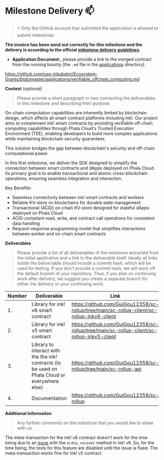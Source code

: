 # Milestone Delivery :mailbox:

> ⚡ Only the GitHub account that submitted the application is allowed to submit milestones. 

**The invoice has been send out correctly for this milestone and the delivery is according to the official [milestone delivery guidelines](https://github.com/use-inkubator/Support-Docs/blob/master/milestone-deliverables-guidelines.md).**  

* **Application Document:**, please provide a link to the merged contract from the running bounty (the `.md` file in the [applications](https://github.com/use-inkubator/Ecosystem-Grants/tree/master/applications) directory).

https://github.com/use-inkubator/Ecosystem-Grants/blob/master/applications/verifiable_offchain_computing.md

**Context** (optional)
> Please provide a short paragraph or two connecting the deliverables in this milestone and describing their purpose.

On-chain computation capabilities are inherently limited by blockchain design, which affects all smart contract platforms including ink!. Our project aims to complement ink! smart contracts by providing verifiable off-chain computing capabilities through Phala Cloud's Trusted Execution Environment (TEE), enabling developers to build more complex applications while maintaining blockchain security guarantees.

This solution bridges the gap between blockchain's security and off-chain computational power.

In this first milestone, we deliver the SDK designed to simplify the connection between smart contracts and dApps deployed on Phala Cloud.
Its primary goal is to enable transactional and atomic cross-blockchain operations, ensuring seamless integration and interaction.

Key Benefits:
- Seamless connectivity between ink! smart contracts and workers
- Reliable KV-store on blockchains for durable state management
- Transactional (ACID) on-chain KV-store designed for stateful dApps deployed on Phala Cloud
- ACID-compliant read, write, and contract call operations for consistent data handling
- Request-response programming model that simplifies interactions between worker and on-chain smart contracts



**Deliverables**
> Please provide a list of all deliverables of the milestone extracted from the initial application and a link to the deliverable itself. Ideally all links inside the below table should include a commit hash, which will be used for testing. If you don't provide a commit hash, we will work off the default branch of your repository. Thus, if you plan on continuing work after delivery, we suggest you create a separate branch for either the delivery or your continuing work. 

| Number | Deliverable                                                                                    | Link                                                                                       | Notes |
|--------|------------------------------------------------------------------------------------------------|--------------------------------------------------------------------------------------------|-------|
| 1.     | Library for ink! v6 smart contract                                                             | https://github.com/GuiGou12358/sc-rollup/tree/main/sc-rollup-client/sc-rollup-inkv6-client |       | 
| 2.     | Library for ink! v5 smart contract                                                             | https://github.com/GuiGou12358/sc-rollup/tree/main/sc-rollup-client/sc-rollup-inkv5-client |       | 
| 3.     | Library to interact with the the ink! contracts (to be used on Phala Cloud or everywhere else) | https://github.com/GuiGou12358/sc-rollup/tree/main/sc-rollup-api                           |       | 
| 4.     | Documentation                                                                                  | https://github.com/GuiGou12358/sc-rollup                                                   |       | 


**Additional Information**
> Any further comments on the milestone that you would like to share with us.
> 
The meta-transaction for the ink! v6 contract doesn't work for the time being due to an [issue](https://github.com/use-ink/ink/issues/2524) with the `ecdsa_recover` method in ink! v6. So, for the time being, the tests for this feature are disabled until the issue is fixed. The meta-transaction works fine for ink! v5 contract.

